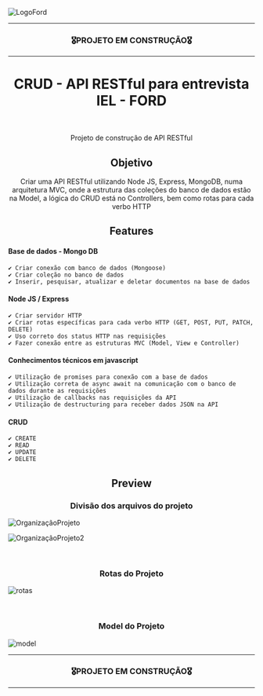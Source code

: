 ![LogoFord](https://user-images.githubusercontent.com/68918326/183781920-2a8375ab-11f3-4a78-a77e-78c1d2ab5e15.PNG)

<hr>
<h3 align="center">🎖️PROJETO EM CONSTRUÇÃO🎖️</h3>
<hr>

<h1 align="center">CRUD - API RESTful para entrevista IEL - FORD</h1>
<br>

<p align="center">Projeto de construção de API RESTful</p>


<h2 align="center">Objetivo</h2>
<p align="center">
  Criar uma API RESTful utilizando Node JS, Express, MongoDB, numa arquitetura MVC, onde a estrutura das coleções do banco de dados estão na Model, a lógica do CRUD está no Controllers, bem como rotas para cada verbo HTTP</p>


<h2 align="center">Features</h2>

  #### Base de dados - Mongo DB
    ✔️ Criar conexão com banco de dados (Mongoose)
    ✔️ Criar coleção no banco de dados
    ✔️ Inserir, pesquisar, atualizar e deletar documentos na base de dados
  
  #### Node JS / Express
    ✔️ Criar servidor HTTP
    ✔️ Criar rotas específicas para cada verbo HTTP (GET, POST, PUT, PATCH, DELETE)
    ✔️ Uso correto dos status HTTP nas requisições
    ✔️ Fazer conexão entre as estruturas MVC (Model, View e Controller)

  #### Conhecimentos técnicos em javascript
    ✔️ Utilização de promises para conexão com a base de dados
    ✔️ Utilização correta de async await na comunicação com o banco de dados durante as requisições
    ✔️ Utilização de callbacks nas requisições da API
    ✔️ Utilização de destructuring para receber dados JSON na API
 
  #### CRUD
    ✔️ CREATE
    ✔️ READ
    ✔️ UPDATE
    ✔️ DELETE

<h2 align="center">Preview</h2>
<h3 align="center">Divisão dos arquivos do projeto</h3>

![OrganizaçãoProjeto](https://user-images.githubusercontent.com/68918326/183781786-cf740739-0980-45ac-8119-8a085b18a8d6.PNG)

![OrganizaçãoProjeto2](https://user-images.githubusercontent.com/68918326/184006770-3bad7da9-73e5-4a16-9648-b1a8b1da3596.PNG)


<br>

<h3 align="center">Rotas do Projeto</h3>

![rotas](https://user-images.githubusercontent.com/68918326/184006967-e550575d-a6b6-410a-9ebc-eeb70798b067.PNG)

<br>

<h3 align="center">Model do Projeto</h3>

![model](https://user-images.githubusercontent.com/68918326/184007142-0162b11d-8c73-47bc-9645-ee0c5bb838c6.PNG)

<hr>
<h3 align="center">🎖️PROJETO EM CONSTRUÇÃO🎖️</h3>
<hr>
